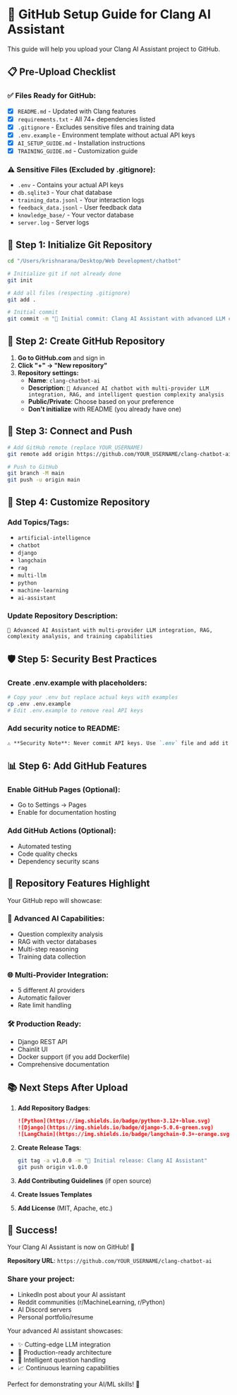 # 🚀 GitHub Setup Guide for Clang AI Assistant

This guide will help you upload your Clang AI Assistant project to GitHub.

## 📋 Pre-Upload Checklist

### ✅ Files Ready for GitHub:
- [x] `README.md` - Updated with Clang features
- [x] `requirements.txt` - All 74+ dependencies listed  
- [x] `.gitignore` - Excludes sensitive files and training data
- [x] `.env.example` - Environment template without actual API keys
- [x] `AI_SETUP_GUIDE.md` - Installation instructions
- [x] `TRAINING_GUIDE.md` - Customization guide

### ⚠️ Sensitive Files (Excluded by .gitignore):
- `.env` - Contains your actual API keys
- `db.sqlite3` - Your chat database
- `training_data.jsonl` - Your interaction logs
- `feedback_data.jsonl` - User feedback data
- `knowledge_base/` - Your vector database
- `server.log` - Server logs

## 🔧 Step 1: Initialize Git Repository

```bash
cd "/Users/krishnarana/Desktop/Web Development/chatbot"

# Initialize git if not already done
git init

# Add all files (respecting .gitignore)
git add .

# Initial commit
git commit -m "🤖 Initial commit: Clang AI Assistant with advanced LLM capabilities"
```

## 📱 Step 2: Create GitHub Repository

1. **Go to GitHub.com** and sign in
2. **Click "+" → "New repository"**
3. **Repository settings:**
   - **Name**: `clang-chatbot-ai`
   - **Description**: `🤖 Advanced AI chatbot with multi-provider LLM integration, RAG, and intelligent question complexity analysis`
   - **Public/Private**: Choose based on your preference
   - **Don't initialize** with README (you already have one)

## 🔗 Step 3: Connect and Push

```bash
# Add GitHub remote (replace YOUR_USERNAME)
git remote add origin https://github.com/YOUR_USERNAME/clang-chatbot-ai.git

# Push to GitHub
git branch -M main
git push -u origin main
```

## 📝 Step 4: Customize Repository

### Add Topics/Tags:
- `artificial-intelligence`
- `chatbot`
- `django`
- `langchain`
- `rag`
- `multi-llm`
- `python`
- `machine-learning`
- `ai-assistant`

### Update Repository Description:
```
🤖 Advanced AI Assistant with multi-provider LLM integration, RAG, complexity analysis, and training capabilities
```

## 🛡️ Step 5: Security Best Practices

### Create .env.example with placeholders:
```bash
# Copy your .env but replace actual keys with examples
cp .env .env.example
# Edit .env.example to remove real API keys
```

### Add security notice to README:
```markdown
⚠️ **Security Note**: Never commit API keys. Use `.env` file and add it to `.gitignore`.
```

## 📊 Step 6: Add GitHub Features

### Enable GitHub Pages (Optional):
- Go to Settings → Pages
- Enable for documentation hosting

### Add GitHub Actions (Optional):
- Automated testing
- Code quality checks
- Dependency security scans

## 🌟 Repository Features Highlight

Your GitHub repo will showcase:

### 🧠 **Advanced AI Capabilities**:
- Question complexity analysis
- RAG with vector databases  
- Multi-step reasoning
- Training data collection

### 🌐 **Multi-Provider Integration**:
- 5 different AI providers
- Automatic failover
- Rate limit handling

### 🛠️ **Production Ready**:
- Django REST API
- Chainlit UI
- Docker support (if you add Dockerfile)
- Comprehensive documentation

## 📚 Next Steps After Upload

1. **Add Repository Badges**:
   ```markdown
   ![Python](https://img.shields.io/badge/python-3.12+-blue.svg)
   ![Django](https://img.shields.io/badge/django-5.0.6-green.svg)
   ![LangChain](https://img.shields.io/badge/langchain-0.3+-orange.svg)
   ```

2. **Create Release Tags**:
   ```bash
   git tag -a v1.0.0 -m "🚀 Initial release: Clang AI Assistant"
   git push origin v1.0.0
   ```

3. **Add Contributing Guidelines** (if open source)
4. **Create Issues Templates**
5. **Add License** (MIT, Apache, etc.)

## 🎉 Success!

Your Clang AI Assistant is now on GitHub! 🎊

**Repository URL**: `https://github.com/YOUR_USERNAME/clang-chatbot-ai`

### Share your project:
- LinkedIn post about your AI assistant
- Reddit communities (r/MachineLearning, r/Python)
- AI Discord servers
- Personal portfolio/resume

Your advanced AI assistant showcases:
- ✨ Cutting-edge LLM integration
- 🔧 Production-ready architecture  
- 🧠 Intelligent question handling
- 📈 Continuous learning capabilities

Perfect for demonstrating your AI/ML skills! 🚀
